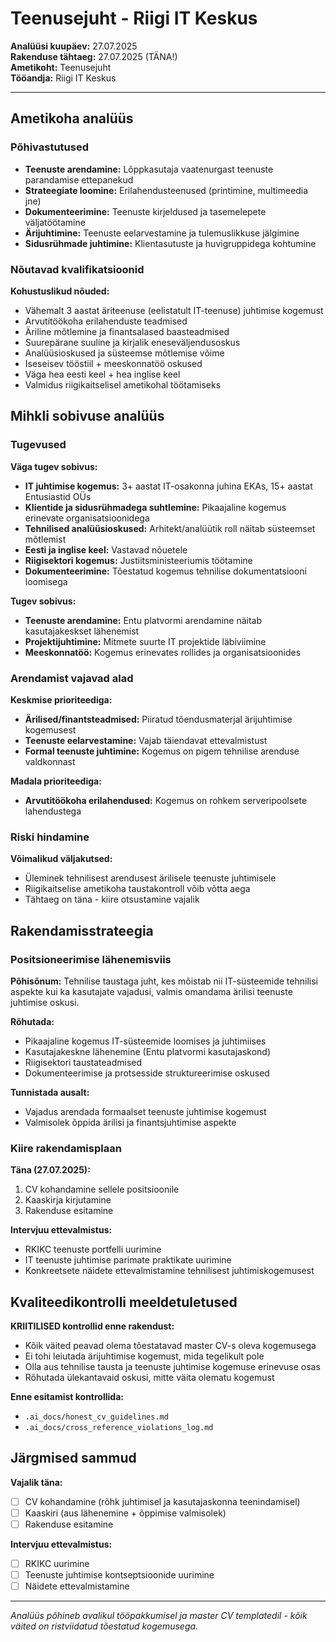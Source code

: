 # Teenusejuht - Riigi IT Keskus

**Analüüsi kuupäev:** 27.07.2025  
**Rakenduse tähtaeg:** 27.07.2025 (TÄNA!)  
**Ametikoht:** Teenusejuht  
**Tööandja:** Riigi IT Keskus

---

## Ametikoha analüüs

### Põhivastutused

- **Teenuste arendamine:** Lõppkasutaja vaatenurgast teenuste parandamise ettepanekud
- **Strateegiate loomine:** Erilahendusteenused (printimine, multimeedia jne)
- **Dokumenteerimine:** Teenuste kirjeldused ja tasemelepete väljatöötamine
- **Ärijuhtimine:** Teenuste eelarvestamine ja tulemuslikkuse jälgimine
- **Sidusrühmade juhtimine:** Klientasutuste ja huvigruppidega kohtumine

### Nõutavad kvalifikatsioonid

**Kohustuslikud nõuded:**

- Vähemalt 3 aastat äriteenuse (eelistatult IT-teenuse) juhtimise kogemust
- Arvutitöökoha erilahenduste teadmised
- Äriline mõtlemine ja finantsalased baasteadmised
- Suurepärane suuline ja kirjalik eneseväljendusoskus
- Analüüsioskused ja süsteemse mõtlemise võime
- Iseseisev tööstiil + meeskonnatöö oskused
- Väga hea eesti keel + hea inglise keel
- Valmidus riigikaitselisel ametikohal töötamiseks

## Mihkli sobivuse analüüs

### Tugevused

**Väga tugev sobivus:**

- **IT juhtimise kogemus:** 3+ aastat IT-osakonna juhina EKAs, 15+ aastat Entusiastid OÜs
- **Klientide ja sidusrühmadega suhtlemine:** Pikaajaline kogemus erinevate organisatsioonidega
- **Tehnilised analüüsioskused:** Arhitekt/analüütik roll näitab süsteemset mõtlemist
- **Eesti ja inglise keel:** Vastavad nõuetele
- **Riigisektori kogemus:** Justiitsministeeriumis töötamine
- **Dokumenteerimine:** Tõestatud kogemus tehnilise dokumentatsiooni loomisega

**Tugev sobivus:**

- **Teenuste arendamine:** Entu platvormi arendamine näitab kasutajakeskset lähenemist
- **Projektijuhtimine:** Mitmete suurte IT projektide läbiviimine
- **Meeskonnatöö:** Kogemus erinevates rollides ja organisatsioonides

### Arendamist vajavad alad

**Keskmise prioriteediga:**

- **Ärilised/finantsteadmised:** Piiratud tõendusmaterjal ärijuhtimise kogemusest
- **Teenuste eelarvestamine:** Vajab täiendavat ettevalmistust
- **Formal teenuste juhtimine:** Kogemus on pigem tehnilise arenduse valdkonnast

**Madala prioriteediga:**

- **Arvutitöökoha erilahendused:** Kogemus on rohkem serveripoolsete lahendustega

### Riski hindamine

**Võimalikud väljakutsed:**

- Üleminek tehnilisest arendusest ärilisele teenuste juhtimisele
- Riigikaitselise ametikoha taustakontroll võib võtta aega
- Tähtaeg on täna - kiire otsustamine vajalik

## Rakendamisstrateegia

### Positsioneerimise lähenemisviis

**Põhisõnum:** Tehnilise taustaga juht, kes mõistab nii IT-süsteemide tehnilisi aspekte kui ka kasutajate vajadusi, valmis omandama ärilisi teenuste juhtimise oskusi.

**Rõhutada:**

- Pikaajaline kogemus IT-süsteemide loomises ja juhtimiises
- Kasutajakeskne lähenemine (Entu platvormi kasutajaskond)
- Riigisektori taustateadmised
- Dokumenteerimise ja protsesside struktureerimise oskused

**Tunnistada ausalt:**

- Vajadus arendada formaalset teenuste juhtimise kogemust
- Valmisolek õppida ärilisi ja finantsjuhtimise aspekte

### Kiire rakendamisplaan

**Täna (27.07.2025):**

1. CV kohandamine sellele positsioonile
2. Kaaskirja kirjutamine
3. Rakenduse esitamine

**Intervjuu ettevalmistus:**

- RKIKC teenuste portfelli uurimine
- IT teenuste juhtimise parimate praktikate uurimine
- Konkreetsete näidete ettevalmistamine tehnilisest juhtimiskogemusest

## Kvaliteedikontrolli meeldetuletused

**KRIITILISED kontrollid enne rakendust:**

- Kõik väited peavad olema tõestatavad master CV-s oleva kogemusega
- Ei tohi leiutada ärijuhtimise kogemust, mida tegelikult pole
- Olla aus tehnilise tausta ja teenuste juhtimise kogemuse erinevuse osas
- Rõhutada ülekantavaid oskusi, mitte väita olematu kogemust

**Enne esitamist kontrollida:**

- `.ai_docs/honest_cv_guidelines.md`
- `.ai_docs/cross_reference_violations_log.md`

## Järgmised sammud

**Vajalik täna:**

- [ ] CV kohandamine (rõhk juhtimisel ja kasutajaskonna teenindamisel)
- [ ] Kaaskiri (aus lähenemine + õppimise valmisolek)
- [ ] Rakenduse esitamine

**Intervjuu ettevalmistus:**

- [ ] RKIKC uurimine
- [ ] Teenuste juhtimise kontseptsioonide uurimine
- [ ] Näidete ettevalmistamine

---

_Analüüs põhineb avalikul tööpakkumisel ja master CV templatedil - kõik väited on ristviidatud tõestatud kogemusega._
